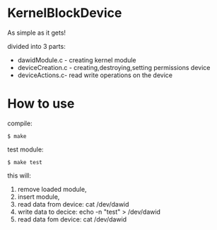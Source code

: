 # KernelBlockDevice
As simple as it gets!

divided into 3 parts:
* dawidModule.c - creating kernel module
* deviceCreation.c - creating,destroying,setting permissions device
* deviceActions.c- read write operations on the device

# How to use
compile:
```
$ make
```

test module:
```
$ make test
```
this will:
 1. remove loaded module,
 2. insert module, 
 3. read data from device: cat /dev/dawid
 4. write data to decice: echo -n "test" > /dev/dawid
 5. read data fom device: cat /dev/dawid
